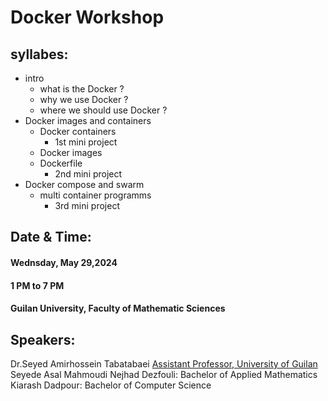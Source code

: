# Docker Workshop
## syllabes: 
- intro
   - what is the Docker ?
   - why we use Docker ?
   - where we should use Docker ?
- Docker images and containers
   - Docker containers
      - 1st mini project
   - Docker images
   - Dockerfile
      - 2nd mini project
- Docker compose and swarm
  - multi container programms 
     - 3rd mini project
## Date & Time:
#### Wednsday,  May  29,2024
#### 1 PM to 7 PM
#### Guilan University, Faculty of Mathematic Sciences

## Speakers:
Dr.Seyed Amirhossein Tabatabaei [Assistant Professor, University of Guilan](https://scholar.google.com/citations?hl=en&user=HEBT11YAAAAJ)
Seyede Asal Mahmoudi Nejhad Dezfouli: Bachelor of Applied Mathematics
Kiarash Dadpour: Bachelor of Computer Science

